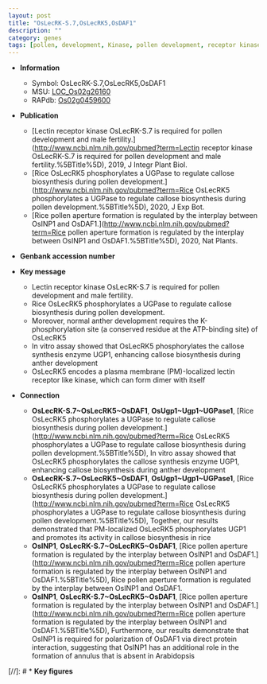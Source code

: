 ```yaml
---
layout: post
title: "OsLecRK-S.7,OsLecRK5,OsDAF1"
description: ""
category: genes
tags: [pollen, development, Kinase, pollen development, receptor kinase, anther, plasma membrane, anther development]
---
```


* **Information**  
    + Symbol: OsLecRK-S.7,OsLecRK5,OsDAF1  
    + MSU: [LOC_Os02g26160](http://rice.uga.edu/cgi-bin/ORF_infopage.cgi?orf=LOC_Os02g26160)  
    + RAPdb: [Os02g0459600](http://rapdb.dna.affrc.go.jp/viewer/gbrowse_details/irgsp1?name=Os02g0459600)  

* **Publication**  
    + [Lectin receptor kinase OsLecRK-S.7 is required for pollen development and male fertility.](http://www.ncbi.nlm.nih.gov/pubmed?term=Lectin receptor kinase OsLecRK-S.7 is required for pollen development and male fertility.%5BTitle%5D), 2019, J Integr Plant Biol.
    + [Rice OsLecRK5 phosphorylates a UGPase to regulate callose biosynthesis during pollen development.](http://www.ncbi.nlm.nih.gov/pubmed?term=Rice OsLecRK5 phosphorylates a UGPase to regulate callose biosynthesis during pollen development.%5BTitle%5D), 2020, J Exp Bot.
    + [Rice pollen aperture formation is regulated by the interplay between OsINP1 and OsDAF1.](http://www.ncbi.nlm.nih.gov/pubmed?term=Rice pollen aperture formation is regulated by the interplay between OsINP1 and OsDAF1.%5BTitle%5D), 2020, Nat Plants.

* **Genbank accession number**  

* **Key message**  
    + Lectin receptor kinase OsLecRK-S.7 is required for pollen development and male fertility.
    + Rice OsLecRK5 phosphorylates a UGPase to regulate callose biosynthesis during pollen development.
    + Moreover, normal anther development requires the K-phosphorylation site (a conserved residue at the ATP-binding site) of OsLecRK5
    + In vitro assay showed that OsLecRK5 phosphorylates the callose synthesis enzyme UGP1, enhancing callose biosynthesis during anther development
    + OsLecRK5 encodes a plasma membrane (PM)-localized lectin receptor like kinase, which can form dimer with itself

* **Connection**  
    + __OsLecRK-S.7~OsLecRK5~OsDAF1__, __OsUgp1~Ugp1~UGPase1__, [Rice OsLecRK5 phosphorylates a UGPase to regulate callose biosynthesis during pollen development.](http://www.ncbi.nlm.nih.gov/pubmed?term=Rice OsLecRK5 phosphorylates a UGPase to regulate callose biosynthesis during pollen development.%5BTitle%5D),  In vitro assay showed that OsLecRK5 phosphorylates the callose synthesis enzyme UGP1, enhancing callose biosynthesis during anther development
    + __OsLecRK-S.7~OsLecRK5~OsDAF1__, __OsUgp1~Ugp1~UGPase1__, [Rice OsLecRK5 phosphorylates a UGPase to regulate callose biosynthesis during pollen development.](http://www.ncbi.nlm.nih.gov/pubmed?term=Rice OsLecRK5 phosphorylates a UGPase to regulate callose biosynthesis during pollen development.%5BTitle%5D),  Together, our results demonstrated that PM-localized OsLecRK5 phosphorylates UGP1 and promotes its activity in callose biosynthesis in rice
    + __OsINP1__, __OsLecRK-S.7~OsLecRK5~OsDAF1__, [Rice pollen aperture formation is regulated by the interplay between OsINP1 and OsDAF1.](http://www.ncbi.nlm.nih.gov/pubmed?term=Rice pollen aperture formation is regulated by the interplay between OsINP1 and OsDAF1.%5BTitle%5D), Rice pollen aperture formation is regulated by the interplay between OsINP1 and OsDAF1.
    + __OsINP1__, __OsLecRK-S.7~OsLecRK5~OsDAF1__, [Rice pollen aperture formation is regulated by the interplay between OsINP1 and OsDAF1.](http://www.ncbi.nlm.nih.gov/pubmed?term=Rice pollen aperture formation is regulated by the interplay between OsINP1 and OsDAF1.%5BTitle%5D),  Furthermore, our results demonstrate that OsINP1 is required for polarization of OsDAF1 via direct protein interaction, suggesting that OsINP1 has an additional role in the formation of annulus that is absent in Arabidopsis

[//]: # * **Key figures**  


